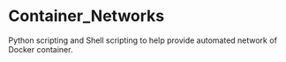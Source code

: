 # Container_Networks
Python scripting and Shell scripting to help provide automated network of Docker container.
